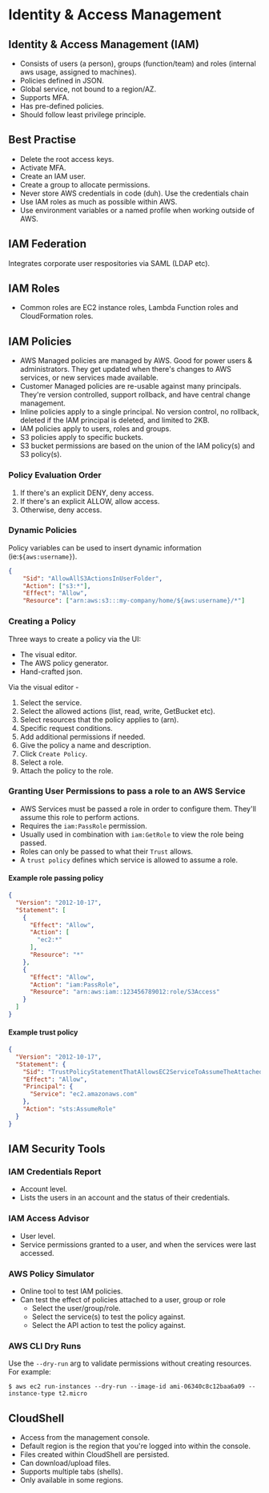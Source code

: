 # Identity & Access Management

## Identity & Access Management (IAM)

- Consists of users (a person), groups (function/team) and roles (internal aws usage, assigned to machines).
- Policies defined in JSON.
- Global service, not bound to a region/AZ.
- Supports MFA.
- Has pre-defined policies.
- Should follow least privilege principle.

## Best Practise

- Delete the root access keys.
- Activate MFA.
- Create an IAM user.
- Create a group to allocate permissions.
- Never store AWS credentials in code (duh). Use the credentials chain
- Use IAM roles as much as possible within AWS.
- Use environment variables or a named profile when working outside of AWS.

## IAM Federation

Integrates corporate user respositories via SAML (LDAP etc).

## IAM Roles

- Common roles are EC2 instance roles, Lambda Function roles and CloudFormation roles.

## IAM Policies

- AWS Managed policies are managed by AWS. Good for power users & administrators. They get updated when there's changes to AWS services, or new services made available.
- Customer Managed policies are re-usable against many principals. They're version controlled, support rollback, and have central change management.
- Inline policies apply to a single principal. No version control, no rollback, deleted if the IAM principal is deleted, and limited to 2KB.
- IAM policies apply to users, roles and groups.
- S3 policies apply to specific buckets.
- S3 bucket permissions are based on the union of the IAM policy(s) and S3 policy(s).

### Policy Evaluation Order

1. If there's an explicit DENY, deny access.
2. If there's an explicit ALLOW, allow access.
3. Otherwise, deny access.

### Dynamic Policies

Policy variables can be used to insert dynamic information (ie:```${aws:username}```).

``` json
{
    "Sid": "AllowAllS3ActionsInUserFolder",
    "Action": ["s3:*"],
    "Effect": "Allow",
    "Resource": ["arn:aws:s3:::my-company/home/${aws:username}/*"]
```

### Creating a Policy

Three ways to create a policy via the UI:

- The visual editor.
- The AWS policy generator.
- Hand-crafted json.

Via the visual editor -

1. Select the service.
2. Select the allowed actions (list, read, write, GetBucket etc).
3. Select resources that the policy applies to (arn).
4. Specific request conditions.
5. Add additional permissions if needed.
6. Give the policy a name and description.
7. Click ```Create Policy```.
8. Select a role.
9. Attach the policy to the role.

### Granting User Permissions to pass a role to an AWS Service

- AWS Services must be passed a role in order to configure them. They'll assume this role to perform actions.
- Requires the ```iam:PassRole``` permission.
- Usually used in combination with ```iam:GetRole``` to view the role being passed.
- Roles can only be passed to what their ```Trust``` allows.
- A ```trust policy``` defines which service is allowed to assume a role.

#### Example role passing policy

``` json
{
  "Version": "2012-10-17",
  "Statement": [
    {
      "Effect": "Allow",
      "Action": [
        "ec2:*"
      ],
      "Resource": "*"
    },
    {
      "Effect": "Allow",
      "Action": "iam:PassRole",
      "Resource": "arn:aws:iam::123456789012:role/S3Access"
    }
  ]
}
```

#### Example trust policy

``` json
{
  "Version": "2012-10-17",
  "Statement": {
    "Sid": "TrustPolicyStatementThatAllowsEC2ServiceToAssumeTheAttachedRole",
    "Effect": "Allow",
    "Principal": {
      "Service": "ec2.amazonaws.com"
    },
    "Action": "sts:AssumeRole"
  }
}
```

## IAM Security Tools

### IAM Credentials Report

- Account level.
- Lists the users in an account and the status of their credentials.

### IAM Access Advisor

- User level.
- Service permissions granted to a user, and when the services were last accessed.

### AWS Policy Simulator

- Online tool to test IAM policies.
- Can test the effect of policies attached to a user, group or role
    - Select the user/group/role.
    - Select the service(s) to test the policy against.
    - Select the API action to test the policy against.
    
### AWS CLI Dry Runs

Use the ```--dry-run``` arg to validate permissions without creating resources. For example:

``` shell
$ aws ec2 run-instances --dry-run --image-id ami-06340c8c12baa6a09 --instance-type t2.micro
```

## CloudShell

- Access from the management console.
- Default region is the region that you're logged into within the console.
- Files created within CloudShell are persisted.
- Can download/upload files.
- Supports multiple tabs (shells).
- Only available in some regions.
